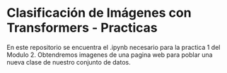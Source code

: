 # Clasificación de Imágenes con Transformers - Practicas
En este repositorio se encuentra el .ipynb necesario para la practica 1 del Modulo 2.
Obtendremos imagenes de una pagina web para poblar una nueva clase de nuestro conjunto de datos.
